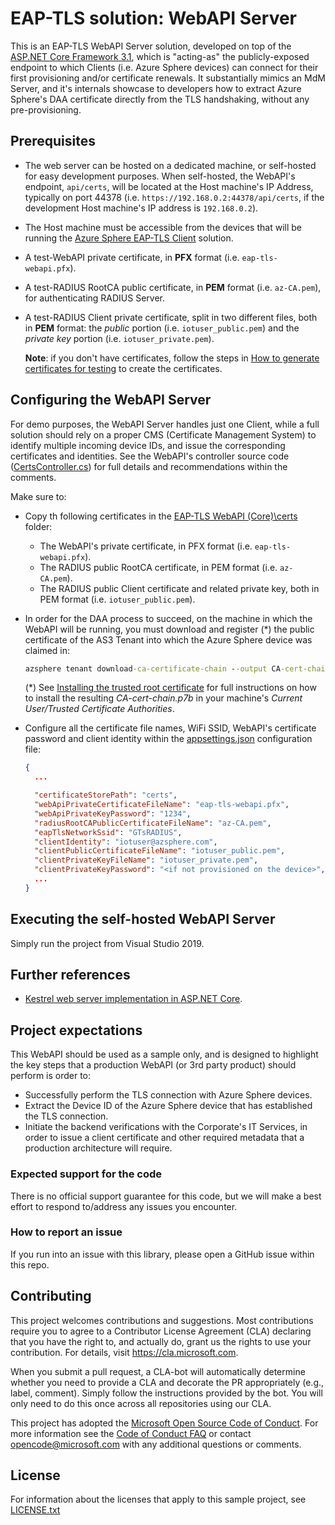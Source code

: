 # EAP-TLS solution: WebAPI Server

This is an EAP-TLS WebAPI Server solution, developed on top of the [ASP.NET Core Framework 3.1](https://docs.microsoft.com/en-us/aspnet/core/?view=aspnetcore-3.1), which is "acting-as" the publicly-exposed endpoint to which Clients (i.e. Azure Sphere devices) can connect for their first provisioning and/or certificate renewals. It substantially mimics an MdM Server, and it's internals showcase to developers how to extract Azure Sphere's DAA certificate directly from the TLS handshaking, without any pre-provisioning.

## Prerequisites

- The web server can be hosted on a dedicated machine, or self-hosted for easy development purposes. When self-hosted, the WebAPI's endpoint, `api/certs`, will be located at the Host machine's IP Address, typically on port 44378 (i.e. `https://192.168.0.2:44378/api/certs`, if the development Host machine's IP address is `192.168.0.2`).
- The Host machine must be accessible from the devices that will be running the [Azure Sphere EAP-TLS&#32;Client](..\EAP-TLS&#32;Client) solution.
- A test-WebAPI private certificate, in **PFX** format (i.e. `eap-tls-webapi.pfx`).
- A test-RADIUS RootCA public certificate, in **PEM** format (i.e. `az-CA.pem`), for authenticating RADIUS Server.
- A test-RADIUS Client private certificate, split in two different files, both in **PEM** format: the *public* portion (i.e. `iotuser_public.pem`) and the *private key* portion (i.e. `iotuser_private.pem`).

  **Note**: if you don't have certificates, follow the steps in [How to generate certificates for testing](https://github.com/Azure/azure-sphere-samples/tree/master/Samples/Certificates/Cert_HighLevelApp/get-certificates.md) to create the certificates.

## Configuring the WebAPI Server

For demo purposes, the WebAPI Server handles just one Client, while a full solution should rely on a proper CMS (Certificate Management System) to identify multiple incoming device IDs, and issue the corresponding certificates and identities. See the WebAPI's controller source code ([CertsController.cs](.\/Controllers/CertsController.cs)) for full details and recommendations within the comments.

Make sure to:

- Copy th following certificates in the [EAP-TLS&#32;WebAPI&#32;(Core)\certs](.\EAP-TLS&#32;WebAPI&#32;(Core)/certs) folder:
  - The WebAPI's private certificate, in PFX format (i.e. `eap-tls-webapi.pfx`).
  - The RADIUS public RootCA certificate, in PEM format (i.e. `az-CA.pem`).
  - The RADIUS public Client certificate and related private key, both in PEM format (i.e. `iotuser_public.pem`).
- In order for the DAA process to succeed, on the machine in which the WebAPI will be running, you must download and register (*) the public certificate of the AS3 Tenant into which the Azure Sphere device was claimed in:

    ```cmd
    azsphere tenant download-ca-certificate-chain --output CA-cert-chain.p7b
    ```

    (*) See [Installing the trusted root certificate](https://docs.microsoft.com/en-us/skype-sdk/sdn/articles/installing-the-trusted-root-certificate) for full instructions on how to install the resulting *CA-cert-chain.p7b* in your machine's *Current User/Trusted Certificate Authorities*.

- Configure all the certificate file names, WiFi SSID, WebAPI's certificate password and client identity within the [appsettings.json](.\appsettings.json) configuration file:

  ```json
  {
    ...

    "certificateStorePath": "certs",
    "webApiPrivateCertificateFileName": "eap-tls-webapi.pfx",
    "webApiPrivateKeyPassword": "1234",
    "radiusRootCAPublicCertificateFileName": "az-CA.pem",
    "eapTlsNetworkSsid": "GTsRADIUS",
    "clientIdentity": "iotuser@azsphere.com",
    "clientPublicCertificateFileName": "iotuser_public.pem",
    "clientPrivateKeyFileName": "iotuser_private.pem",
    "clientPrivateKeyPassword": "<if not provisioned on the device>",
    ...
  }
  ```

## Executing the self-hosted WebAPI Server

Simply run the project from Visual Studio 2019.

## Further references

- [Kestrel web server implementation in ASP.NET Core](https://docs.microsoft.com/en-us/aspnet/core/fundamentals/servers/kestrel?view=aspnetcore-3.1).


## Project expectations

This WebAPI should be used as a sample only, and is designed to highlight the key steps that a production WebAPI (or 3rd party product) should perform is order to:

- Successfully perform the TLS connection with Azure Sphere devices.
- Extract the Device ID of the Azure Sphere device that has established the TLS connection.
- Initiate the backend verifications with the Corporate's IT Services, in order to issue a client certificate and other required metadata that a production architecture will require.

### Expected support for the code

There is no official support guarantee for this code, but we will make a best effort to respond to/address any issues you encounter.

### How to report an issue

If you run into an issue with this library, please open a GitHub issue within this repo.

## Contributing

This project welcomes contributions and suggestions. Most contributions require you to
agree to a Contributor License Agreement (CLA) declaring that you have the right to,
and actually do, grant us the rights to use your contribution. For details, visit
https://cla.microsoft.com.

When you submit a pull request, a CLA-bot will automatically determine whether you need
to provide a CLA and decorate the PR appropriately (e.g., label, comment). Simply follow the
instructions provided by the bot. You will only need to do this once across all repositories using our CLA.

This project has adopted the [Microsoft Open Source Code of Conduct](https://opensource.microsoft.com/codeofconduct/).
For more information see the [Code of Conduct FAQ](https://opensource.microsoft.com/codeofconduct/faq/)
or contact [opencode@microsoft.com](mailto:opencode@microsoft.com) with any additional questions or comments.

## License

For information about the licenses that apply to this sample project, see [LICENSE.txt](..\LICENSE.txt)

